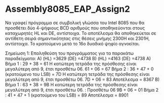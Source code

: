 # Assembly8085_EAP_Assign2
 
Να γραφεί πρόγραμμα σε συμβολική γλώσσα του Intel 8085 που θα προσθέτει δύο 4-ψήφιους
BCD αριθμούς που αποθηκεύονται στους καταχωρητές HL και DE, αντίστοιχα. Το αποτέλεσμα
θα αποθηκεύεται σε αντίθετη σειρά σημαντικότητας στις θέσεις μνήμης 2300H και 2301H,
αντίστοιχα. Το κρατούμενο μετά το 16ο δυαδικό ψηφίο αγνοείται.

Σημείωση 1: Eπαληθεύση του προγράμματος για τα παρακάτω παραδείγματα:
Α) (HL) =3629 (DE) =4738
Β) (HL) =4163 (DE) =4738
Α) Βήμα 1 : 29 + 38 = 61
Η κατώτερη τετράδα της πρόσθεσης είναι μεγαλύτερη από 9, έτσι προσθέτω 06.
61 + 06 = 67
Βήμα 2 : 36 + 47 + 0 (κρατούμενο του LSB) = 7D
Η κατώτερη τετράδα της πρόσθεσης είναι μεγαλύτερη από 9, έτσι προσθέτω 06.
7D + 06 = 83 Αποτέλεσμα = 8367
Β) Βήμα 1 : 63 + 38 = 9Β
Η κατώτερη τετράδα της πρόσθεσης είναι μεγαλύτερη από 9, έτσι προσθέτω 06.
: Προσθέτω 06 9Β + 06 = 01
Βήμα 2 : 41 + 47 + 1 (κρατούμενο του LSB) = 89
Αποτέλεσμα = 8901
